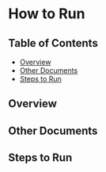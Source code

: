 How to Run
===============

Table of Contents
---------------

- [Overview](#overview)
- [Other Documents](#other-documents)
- [Steps to Run](#steps-to-run)

Overview
---------------

Other Documents
---------------

Steps to Run
---------------
